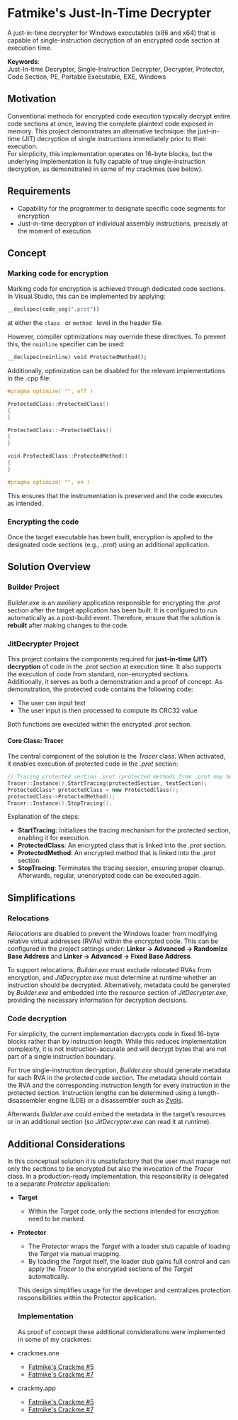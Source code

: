 # Fatmike's Just-In-Time Decrypter

A just-in-time decrypter for Windows executables (x86 and x64) that is capable of single-instruction decryption of an encrypted code section at execution time.    

**Keywords**:  
Just-In-time Decrypter, Single-Instruction Decrypter, Decrypter, Protector, Code Section, PE, Portable Executable, EXE, Windows

## Motivation

Conventional methods for encrypted code execution typically decrypt entire code sections at once, leaving the complete plaintext code exposed in memory. This project demonstrates an alternative technique: the just-in-time (JIT) decryption of single instructions immediately prior to their execution.  
For simplicity, this implementation operates on 16-byte blocks, but the underlying implementation is fully capable of true single-instruction decryption, as demonstrated in some of my crackmes (see below).

## Requirements

- Capability for the programmer to designate specific code segments for encryption
- Just-in-time decryption of individual assembly instructions, precisely at the moment of execution 

## Concept

### Marking code for encryption

Marking code for encryption is achieved through dedicated code sections. In Visual Studio, this can be implemented by applying:

```cpp
__declspec(code_seg(".prot"))
```
at either the ```class ``` or ```method ``` level in the header file.

However, compiler optimizations may override these directives. To prevent this, the ```noinline``` specifier can be used:

```cpp
__declspec(noinline) void ProtectedMethod();
```
Additionally, optimization can be disabled for the relevant implementations in the .cpp file:

```cpp
#pragma optimize( "", off )

ProtectedClass::ProtectedClass()
{
}

ProtectedClass::~ProtectedClass()
{
}

void ProtectedClass::ProtectedMethod()
{
}

#pragma optimize( "", on )
```
This ensures that the instrumentation is preserved and the code executes as intended.

### Encrypting the code

Once the target executable has been built, encryption is applied to the designated code sections (e.g., *.prot*) using an additional application.

## Solution Overview

### Builder Project

*Builder.exe* is an auxiliary application responsible for encrypting the *.prot* section after the target application has been built. It is configured to run automatically as a post-build event. Therefore, ensure that the solution is **rebuilt** after making changes to the code.

### JitDecrypter Project

This project contains the components required for **just-in-time (JIT) decryption** of code in the *.prot* section at execution time. It also supports the execution of code from standard, non-encrypted sections.  
Additionally, it serves as both a demonstration and a proof of concept. As demonstration, the protected code contains the following code:
- The user can input text
- The user input is then processed to compute its CRC32 value

Both functions are executed within the encrypted *.prot* section.  

#### Core Class: Tracer

The central component of the solution is the *Tracer* class. When activated, it enables execution of protected code in the *.prot* section:

```cpp
// Tracing protected section .prot (protected methods from .prot may be called)
Tracer::Instance().StartTracing(protectedSection, textSection);
ProtectedClass* protectedClass = new ProtectedClass();
protectedClass->ProtectedMethod();
Tracer::Instance().StopTracing();
```
Explanation of the steps:
- **StartTracing**: Initializes the tracing mechanism for the protected section, enabling it for execution.
- **ProtectedClass**: An encrypted class that is linked into the *.prot* section.
- **ProtectedMethod**: An encrypted method that is linked into the *.prot* section.
- **StopTracing**: Terminates the tracing session, ensuring proper cleanup. Afterwards, regular, unencrypted code can be executed again.

## Simplifications

### Relocations

*Relocations* are disabled to prevent the Windows loader from modifying relative virtual addresses (RVAs) within the encrypted code.
This can be configured in the project settings under:
**Linker → Advanced → Randomize Base Address** and **Linker → Advanced → Fixed Base Address**.  

To support relocations, *Builder.exe* must exclude relocated RVAs from encryption, and *JitDecrypter.exe* must determine at runtime whether an instruction should be decrypted.
Alternatively, metadata could be generated by *Builder.exe* and embedded into the resource section of *JitDecrypter.exe*, providing the necessary information for decryption decisions.

### Code decryption

For simplicity, the current implementation decrypts code in fixed 16-byte blocks rather than by instruction length. While this reduces implementation complexity, it is not instruction-accurate and will decrypt bytes that are not part of a single instruction boundary.  

For true single-instruction decryption, *Builder.exe* should generate metadata for each RVA in the protected code section. The metadata should contain the RVA and the corresponding instruction length for every instruction in the protected section. Instruction lengths can be determined using a length-disassembler engine (LDE) or a disassembler such as [Zydis](https://github.com/zyantific/zydis).

Afterwards *Builder.exe* could embed the metadata in the target’s resources or in an additional section (so *JitDecrypter.exe* can read it at runtime).

## Additional Considerations

In this conceptual solution it is unsatisfactory that the user must manage not only the sections to be encrypted but also the invocation of the *Tracer* class. In a production-ready implementation, this responsibility is delegated to a separate *Protector* application:

- **Target**
  - Within the *Target* code, only the sections intended for encryption need to be marked.
- **Protector**
  - The *Protector* wraps the *Target* with a loader stub capable of loading the *Target* via manual mapping.
  - By loading the *Target* itself, the loader stub gains full control and can apply the *Tracer* to the encrypted sections of the *Target* automatically.  
  
  This design simplifies usage for the developer and centralizes protection responsibilities within the Protector application.

  ### Implementation

  As proof of concept these additional considerations were implemented in some of my crackmes:
  
- crackmes.one
  - [Fatmike's Crackme #5](https://crackmes.one/crackme/66ca5b91b899a3b9dd02af52)
  - [Fatmike's Crackme #7](https://crackmes.one/crackme/67814b594d850ac5f7dc4fc9)
- crackmy.app
  - [Fatmike's Crackme #5](https://crackmy.app/crackmes/fatmike-s-crackme-5-by-fatmike-46575)
  - [Fatmike's Crackme #7](https://crackmy.app/crackmes/fatmike-s-crackme-7-2025-2634)
